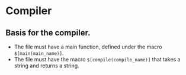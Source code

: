 # Compiler
Basis for the compiler.
---
- The file must have a main function, defined under the macro `$[main(main_name)]`.
- The file must have the macro `$[compile(compile_name)]` that takes a string and returns a string.